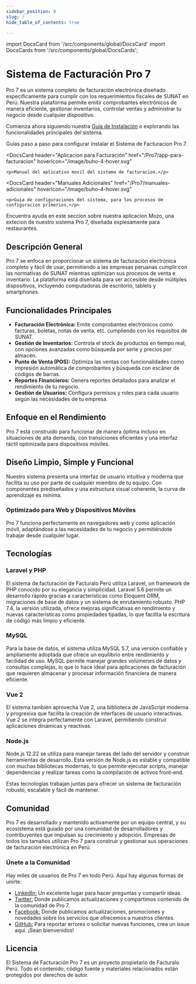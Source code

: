 ```yaml
---
sidebar_position: 0
slug: /
hide_table_of_contents: true

---
```


import DocsCard from '/src/components/global/DocsCard'
import DocsCards from '/src/components/global/DocsCards';

# Sistema de Facturación Pro 7

<head>
  <title>Sistema de Facturación Pro 7 - Facturalo Perú</title>
  <meta
    name="description"
    content="Sistema de Facturación Pro 7: Solución completa de facturación electrónica para empresas peruanas que cumple con los requisitos de SUNAT."
  />
</head>

Pro 7 es un sistema completo de facturación electrónica diseñado específicamente para cumplir con los requerimientos fiscales de SUNAT en Perú. Nuestra plataforma permite emitir comprobantes electrónicos de manera eficiente, gestionar inventarios, controlar ventas y administrar tu negocio desde cualquier dispositivo.

Comienza ahora siguiendo nuestra [Guía de Instalación](/Pro7/guias-adicionales/Configuracion-esencial-para-tu-cuenta-de-facturacion) o explorando las funcionalidades principales del sistema.

<intro-end />

<DocsCards>
  <DocsCard header="Guía de Instalación" href="/Pro7/instalaciones" hoverIcon="/image/buho-4-hover.svg">
    <p>Guías paso a paso para configurar instalar el Sistema de Facturacion Pro 7.</p>
  </DocsCard>

  <DocsCard
    header="Aplicacion para Facturación"
    href="/Pro7/app-para-facturacion"
    hoverIcon="/image/buho-4-hover.svg"
  >
    <p>Manual del aplicativo movil del sistema de facturacion.</p>
  </DocsCard>

  <DocsCard
    header="Manuales Adicionales"
    href="/Pro7/manuales-adicionales"
    hoverIcon="/image/buho-4-hover.svg"
  >
    <p>Guia de configuraciones del sistema, para los procesos de configuracion primerios.</p>
  </DocsCard>

  <DocsCard header="Mozo APP" href="/Pro7/mozo" hoverIcon="/image/buho-4-hover.svg">
    <p>Encuentra ayuda en este seccion sobre nuestra aplicacion Mozo, una extecion de nuestro sistema Pro 7, diseñada explesamente para restaurantes.</p>
  </DocsCard>
</DocsCards>

## Descripción General

Pro 7 se enfoca en proporcionar un sistema de facturación electrónica completo y fácil de usar, permitiendo a las empresas peruanas cumplir con las normativas de SUNAT mientras optimizan sus procesos de venta e inventario. La plataforma está diseñada para ser accesible desde múltiples dispositivos, incluyendo computadoras de escritorio, tablets y smartphones.

## Funcionalidades Principales

- **Facturación Electrónica:** Emite comprobantes electrónicos como facturas, boletas, notas de venta, etc. cumpliendo con los requisitos de SUNAT.
- **Gestión de Inventarios:** Controla el stock de productos en tiempo real, con opciones avanzadas como búsqueda por serie y precios por almacén.
- **Punto de Venta (POS):** Optimiza las ventas con funcionalidades como impresión automática de comprobantes y búsqueda con escáner de códigos de barras.
- **Reportes Financieros:** Genera reportes detallados para analizar el rendimiento de tu negocio.
- **Gestión de Usuarios:** Configura permisos y roles para cada usuario según las necesidades de tu empresa.

## Enfoque en el Rendimiento

Pro 7 está construido para funcionar de manera óptima incluso en situaciones de alta demanda, con transiciones eficientes y una interfaz táctil optimizada para dispositivos móviles.

## Diseño Limpio, Simple y Funcional

Nuestro sistema presenta una interfaz de usuario intuitiva y moderna que facilita su uso por parte de cualquier miembro de tu equipo. Con componentes prediseñados y una estructura visual coherente, la curva de aprendizaje es mínima.

### Optimizado para Web y Dispositivos Móviles

Pro 7 funciona perfectamente en navegadores web y como aplicación móvil, adaptándose a las necesidades de tu negocio y permitiéndote trabajar desde cualquier lugar.

## Tecnologías

### Laravel y PHP

El sistema de facturación de Facturalo Perú utiliza Laravel, un framework de PHP conocido por su elegancia y simplicidad. Laravel 5.6 permite un desarrollo rápido gracias a características como Eloquent ORM, migraciones de base de datos y un sistema de enrutamiento robusto. PHP 7.4, la versión utilizada, ofrece mejoras significativas en rendimiento y nuevas características como propiedades tipadas, lo que facilita la escritura de código más limpio y eficiente.

### MySQL

Para la base de datos, el sistema utiliza MySQL 5.7, una versión confiable y ampliamente adoptada que ofrece un equilibrio entre rendimiento y facilidad de uso. MySQL permite manejar grandes volúmenes de datos y consultas complejas, lo que lo hace ideal para aplicaciones de facturación que requieren almacenar y procesar información financiera de manera eficiente.

### Vue 2

El sistema también aprovecha Vue 2, una biblioteca de JavaScript moderna y progresiva que facilita la creación de interfaces de usuario interactivas. Vue 2 se integra perfectamente con Laravel, permitiendo construir aplicaciones dinámicas y reactivas.

### Node.js

Node.js 12.22 se utiliza para manejar tareas del lado del servidor y construir herramientas de desarrollo. Esta versión de Node.js es estable y compatible con muchas bibliotecas modernas, lo que permite ejecutar scripts, manejar dependencias y realizar tareas como la compilación de activos front-end.

Estas tecnologías trabajan juntas para ofrecer un sistema de facturación robusto, escalable y fácil de mantener.

## Comunidad

Pro 7 es desarrollado y mantenido activamente por un equipo central, y su ecosistema está guiado por una comunidad de desarrolladores y contribuyentes que impulsan su crecimiento y adopción. Empresas de todos los tamaños utilizan Pro 7 para construir y gestionar sus operaciones de facturación electrónica en Perú.

### Únete a la Comunidad

Hay miles de usuarios de Pro 7 en todo Perú. Aquí hay algunas formas de unirte:

- <a href="https://www.linkedin.com/company/buho-la" target="_blank">LinkedIn:</a> Un excelente lugar para hacer preguntas y compartir ideas.
- <a href="https://x.com/Digitalbuhoperu" target="_blank">Twitter:</a> Donde publicamos actualizaciones y compartimos contenido de la comunidad de Pro 7.
- <a href="https://www.facebook.com/buho.la/" target="_blank">Facebook:</a> Donde publicamos actualizaciones, promociones y novedades sobre los servicios que ofrecemos a nuestros clientes.
- <a href="https://github.com/fastura/documentacion" target="_blank">GitHub:</a> Para reportar errores o solicitar nuevas funciones, crea un issue aquí. ¡Sean bienvenidos!


## Licencia

El Sistema de Facturación Pro 7 es un proyecto propietario de Facturalo Perú. Todo el contenido, código fuente y materiales relacionados están protegidos por derechos de autor.
